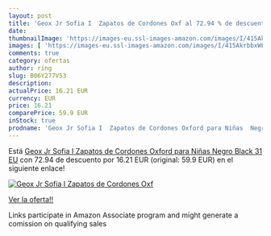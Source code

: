```yaml
---
layout: post
title: 'Geox Jr Sofia I  Zapatos de Cordones Oxf al 72.94 % de descuento'
date: 
thumbnailImage: 'https://images-eu.ssl-images-amazon.com/images/I/415AkrbbxWL._SL200_.jpg'
images: [ 'https://images-eu.ssl-images-amazon.com/images/I/415AkrbbxWL._SL200_.jpg' ]
comments: true
category: ofertas
author: ring
slug: B06Y277V53
description:
actualPrice: 16.21 EUR
currency: EUR
price: 16.21
comparePrice: 59.9 EUR
inStock: true
prodname: 'Geox Jr Sofia I  Zapatos de Cordones Oxford para Niñas  Negro  Black   31 EU'
---
```


Está [Geox Jr Sofia I  Zapatos de Cordones Oxford para Niñas  Negro  Black   31 EU](https://www.amazon.es/dp/B06Y277V53/?tag=tolees-21) con 72.94 de descuento por 16.21 EUR (original: 59.9 EUR) en el siguiente enlace!

[![Geox Jr Sofia I  Zapatos de Cordones Oxf](https://images-eu.ssl-images-amazon.com/images/I/415AkrbbxWL._SL200_.jpg)](https://www.amazon.es/dp/B06Y277V53/?tag=tolees-21)

[Ver la oferta!!](https://www.amazon.es/dp/B06Y277V53/?tag=tolees-21)

Links participate in Amazon Associate program and might generate a comission on qualifying sales


